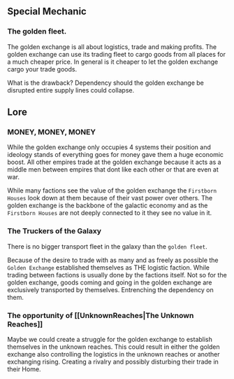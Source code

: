 ## Special Mechanic

### The golden fleet.

The golden exchange is all about logistics, trade and making profits. The golden exchange can use its trading fleet to cargo goods from all places for a much cheaper price. In general is it cheaper to let the golden exchange cargo your trade goods.

What is the drawback? Dependency should the golden exchange be disrupted entire supply lines could collapse. 

## Lore

### MONEY, MONEY, MONEY

While the golden exchange only occupies 4 systems their position and ideology stands of everything goes for money gave them a huge economic boost. All other empires trade at the golden exchange because it acts as a middle men between empires that dont like each other or that are even at war.

While many factions see the value of the golden exchange the `Firstborn Houses` look down at them because of their vast power over others. The golden exchange is the backbone of the galactic economy and as the `Firstborn Houses` are not deeply connected to it they see no value in it.

### The Truckers of the Galaxy

There is no bigger transport fleet in the galaxy than the `golden fleet`.

Because of the desire to trade with as many and as freely as possible the `Golden Exchange` established themselves as THE logistic faction. While trading between factions is usually done by the factions itself. Not so for the golden exchange, goods coming and going in the golden exchange are exclusively transported by themselves. Entrenching the dependency on them.

### The opportunity of [[UnknownReaches|The Unknown Reaches]]

Maybe we could create a struggle for the golden exchange to establish themselves in the unknown reaches. This could result in either the golden exchange also controlling the logistics in the unknown reaches or another exchanging rising. Creating a rivalry and possibly disturbing their trade in their Home. 